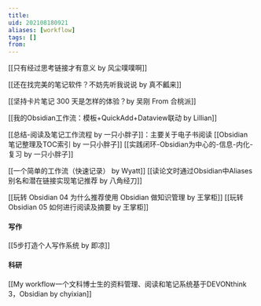 ```yaml
---
title: 
uid: 202108180921
aliases: [workflow]
tags: []
from: 
---
```


[[只有经过思考链接才有意义 by 风尘噗噗啊]]

[[还在找完美的笔记软件？不妨先听我说说 by 真不瓤来]]

[[坚持卡片笔记 300 天是怎样的体验？by 吴刚 From 合桃派]]

[[我的Obsidian工作流：模板+QuickAdd+Dataview联动 by Lillian]]

[[总结-阅读及笔记工作流程 by 一只小胖子]]：主要关于电子书阅读
[[Obsidian 笔记整理及TOC索引 by 一只小胖子]]
[[实践闭环-Obsidian为中心的-信息-内化-复习  by 一只小胖子]]


[[一个简单的工作流（快速记录） by Wyatt]]
 [[读论文时通过Obsidian中Aliases别名和潜在链接实现笔记推荐 by 八角经刀]]

[[玩转 Obsidian 04 为什么推荐使用 Obsidian 做知识管理 by 王掌柜]]
[[玩转 Obsidian 05 如何进行阅读及摘要  by 王掌柜]]

#### 写作
[[5步打造个人写作系统 by 即凉]]

#### 科研
[[My workflow一个文科博士生的资料管理、阅读和笔记系统基于DEVONthink 3，Obsidian by chyixian]]